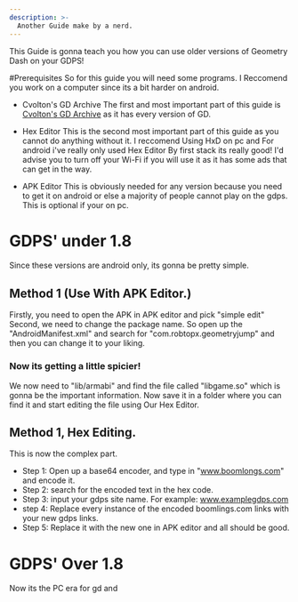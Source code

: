 ```yaml
---
description: >-
  Another Guide make by a nerd.
---
```

This Guide is gonna teach you how you can use older versions of Geometry Dash on your GDPS!

#Prerequisites
So for this guide you will need some programs. I Reccomend you work on a computer since its a bit harder on android.

- Cvolton's GD Archive
The first and most important part of this guide is [Cvolton's GD Archive](https://www.mediafire.com/folder/s75xiy2a8yb3c/GD_Archive) as it has every version of GD.

- Hex Editor
This is the second most important part of this guide as you cannot do anything without it. I reccomend Using HxD on pc and For android i've really only used Hex Editor By first stack its really good! I'd advise you to turn off your Wi-Fi if you will use it as it has some ads that can get in the way.

- APK Editor
This is obviously needed for any version because you need to get it on android or else a majority of people cannot play on the gdps. This is optional if your on pc.

# GDPS' under 1.8
Since these versions are android only, its gonna be pretty simple.

## Method 1 (Use With APK Editor.)
Firstly, you need to open the APK in APK editor and pick "simple edit"
Second, we need to change the package name. So open up the "AndroidManifest.xml" and search for "com.robtopx.geometryjump" and then you can change it to your liking.

### Now its getting a little spicier!
We now need to "lib/armabi" and find the file called "libgame.so" which is gonna be the important information.
Now save it in a folder where you can find it and start editing the file using Our Hex Editor.

## Method 1, Hex Editing.
This is now the complex part.
- Step 1: Open up a base64 encoder, and type in "www.boomlongs.com" and encode it.
- Step 2: search for the encoded text in the hex code.
- Step 3: input your gdps site name. For example:
www.examplegdps.com
- step 4: Replace every instance of the encoded boomlings.com links with your new gdps links.
- Step 5: Replace it with the new one in APK editor and all should be good.

# GDPS' Over 1.8

Now its the PC era for gd and  